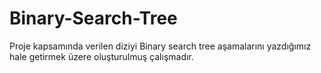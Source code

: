 # Binary-Search-Tree
Proje kapsamında verilen diziyi Binary search tree aşamalarını yazdığımız hale getirmek üzere oluşturulmuş çalışmadır.
